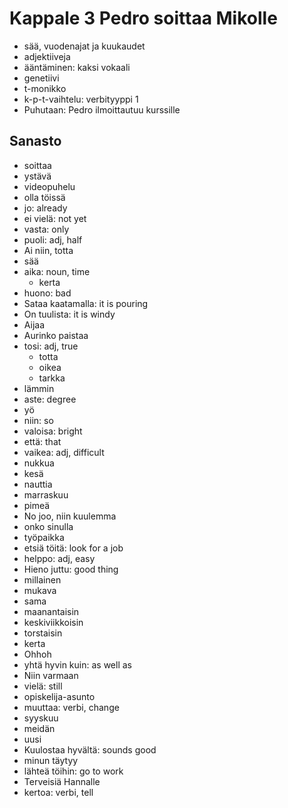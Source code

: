 # Kappale 3 Pedro soittaa Mikolle

- sää, vuodenajat ja kuukaudet
- adjektiiveja
- ääntäminen: kaksi vokaali
- genetiivi
- t-monikko
- k-p-t-vaihtelu: verbityyppi 1
- Puhutaan: Pedro ilmoittautuu kurssille

## Sanasto

- soittaa
- ystävä
- videopuhelu
- olla töissä
- jo: already
- ei vielä: not yet
- vasta: only
- puoli: adj, half
- Ai niin, totta
- sää
- aika: noun, time
  - kerta
- huono: bad
- Sataa kaatamalla: it is pouring
- On tuulista: it is windy
- Aijaa
- Aurinko paistaa
- tosi: adj, true
  - totta
  - oikea
  - tarkka
- lämmin
- aste: degree
- yö
- niin: so
- valoisa: bright
- että: that
- vaikea: adj, difficult
- nukkua
- kesä
- nauttia
- marraskuu
- pimeä
- No joo, niin kuulemma
- onko sinulla
- työpaikka
- etsiä töitä: look for a job
- helppo: adj, easy
- Hieno juttu: good thing
- millainen
- mukava
- sama
- maanantaisin
- keskiviikkoisin
- torstaisin
- kerta
- Ohhoh
- yhtä hyvin kuin: as well as
- Niin varmaan
- vielä: still
- opiskelija-asunto
- muuttaa: verbi, change
- syyskuu
- meidän
- uusi
- Kuulostaa hyvältä: sounds good
- minun täytyy
- lähteä töihin: go to work
- Terveisiä Hannalle
- kertoa: verbi, tell
